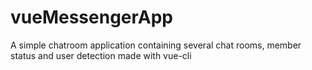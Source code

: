 # vueMessengerApp
A simple chatroom application containing several chat rooms, member status and user detection made with vue-cli
